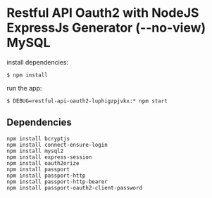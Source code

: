 # Restful API Oauth2 with NodeJS ExpressJs Generator (--no-view) MySQL

install dependencies:
```
$ npm install
```

run the app:
```
$ DEBUG=restful-api-oauth2-luphigzpjvkx:* npm start
```

## Dependencies
```
npm install bcryptjs
npm install connect-ensure-login
npm install mysql2
npm install express-session
npm install oauth2orize
npm install passport
npm install passport-http
npm install passport-http-bearer
npm install passport-oauth2-client-password
```